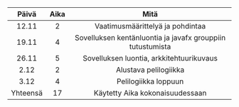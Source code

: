 |Päivä|Aika|Mitä|
|:---------:|:--------:|:--------:|
|12.11|2|Vaatimusmäärittelyä ja pohdintaa|
|19.11|4|Sovelluksen kentänluontia ja javafx grouppiin tutustumista|
|26.11|5|Sovelluksen luontia, arkkitehtuurikuvaus|
|2.12|2|Alustava pelilogiikka|
|3.12|4|Pelilogiikka loppuun|
|Yhteensä|17|Käytetty Aika kokonaisuudessaan|
